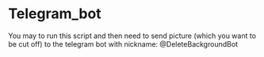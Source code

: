 # Telegram_bot
You may to run this script and then need to send picture (which you want to be cut off) to the telegram bot with nickname: @DeleteBackgroundBot
